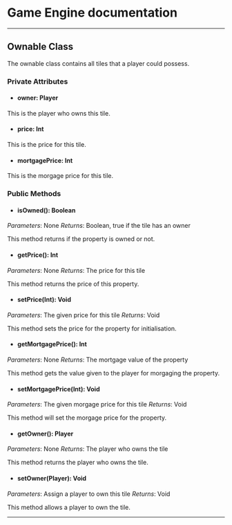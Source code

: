# Game Engine documentation
---

## Ownable Class

The ownable class contains all tiles that a player could possess. 

### Private Attributes 
- #### owner: Player

This is the player who owns this tile.

- #### price: Int

This is the price for this tile.

- #### mortgagePrice: Int

This is the morgage price for this tile.

### Public Methods 
- #### isOwned(): Boolean
*Parameters*: None 
*Returns*: Boolean, true if the tile has an owner

This method returns if the property is owned or not.

- #### getPrice(): Int
*Parameters*: None 
*Returns*: The price for this tile

This method returns the price of this property.

- #### setPrice(Int): Void
*Parameters*: The given price for this tile
*Returns*: Void

This method sets the price for the property for initialisation. 

- #### getMortgagePrice(): Int
*Parameters*: None 
*Returns*: The mortgage value of the property 

This method gets the value given to the player for morgaging the property.

- #### setMortgagePrice(Int): Void
*Parameters*: The given morgage price for this tile 
*Returns*: Void

This method will set the morgage price for the property. 

- #### getOwner(): Player
*Parameters*: None 
*Returns*: The player who owns the tile 

This method returns the player who owns the tile.

- #### setOwner(Player): Void
*Parameters*: Assign a player to own this tile
*Returns*: Void

This method allows a player to own the tile.

---